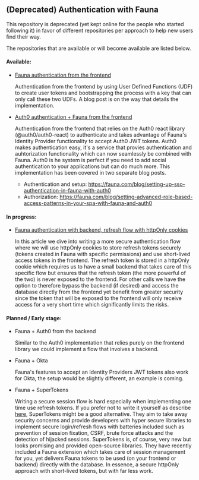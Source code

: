 ## (Deprecated) Authentication with Fauna 

This repository is deprecated (yet kept online for the people who started following it) in favor of different repositories per approach to help new users find their way. 

The repositories that are available or will become available are listed below.



#### Available: 

- [Fauna authentication from the frontend](https://github.com/fauna-brecht/faunadb-auth-skeleton-frontend) 

  Authentication from the frontend by using User Defined Functions (UDF) to create user tokens and bootstrapping the process with a key that can only call these two UDFs. A blog post is on the way that details the implementation. 

- [Auth0 authentication + Fauna from the frontend](https://github.com/fauna-brecht/faunadb-auth-skeleton-frontend-with-auth0) 

  Authentication from the frontend that relies on the Auth0 react library (@auth0/auth0-react) to authenticate and takes advantage of Fauna's Identity Provider functionality to accept Auth0 JWT tokens. Auth0 makes authentication easy, it's a  service that provies authentication and auhtorization functionality which can now seamlessly be combined with Fauna. Auth0 is he system is perfect if you need to add social authentication to your applications but can do much more. This implementation has been covered in two separate blog posts. 

  - Authentication and setup: https://fauna.com/blog/setting-up-sso-authentication-in-fauna-with-auth0
  - Authorization: https://fauna.com/blog/setting-advanced-role-based-access-patterns-in-your-spa-with-fauna-and-auth0

#### In progress:

- [Fauna authentication with backend, refresh flow with httpOnly cookies](https://github.com/fauna-brecht/faunadb-auth-skeleton-backend) 

  In this article we dive into writing a more secure authentication flow where we will use httpOnly cookies to store refresh tokens securely (tokens created in Fauna with specific permissions) and use short-lived access tokens in the frontend. The refresh token is stored in a httpOnly cookie which requires us to have a small backend that takes care of this specific flow but ensures that the refresh token (the more powerful of the two) is never exposed to the frontend. For other calls we have the option to therefore bypass the backend (if desired) and access the database directly from the frontend yet benefit from greater security since the token that will be exposed to the frontend will only receive access for a very short time which significantly limits the risks.

#### Planned / Early stage:

- Fauna + Auth0 from the backend

  Similar to the Auth0 implementation that relies purely on the frontend library we could implement a flow that involves a backend. 

  

- Fauna + Okta 

  Fauna's features to accept an Identity Providers JWT tokens also work for Okta, the setup would be slightly different, an example is coming. 



- Fauna + SuperTokens 

  Writing a secure session flow is hard especially when implementing one time use refresh tokens. If you prefer not to write it yourself as describe [here](https://github.com/fauna-brecht/faunadb-auth-skeleton-backend), SuperTokens might be a good alternative. They aim to take away security concerns and provide developers with hyper secure libraries to implement secure login/refresh flows with batteries included such as prevention of session fixation, CSRF, brute force attacks and the detection of hijacked sessions. SuperTokens is, of course, very new but looks promising and provided open-source libraries. They have recently included a Fauna extension which takes care of session management for you, yet delivers Fauna tokens to be used (on your frontend or backend) directly with the database. In essence, a secure httpOnly approach with short-lived tokens, but with far less work. 